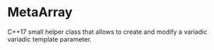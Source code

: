 # MetaArray
C++17 small helper class that allows to create and modify a variadic variadic template parameter.

